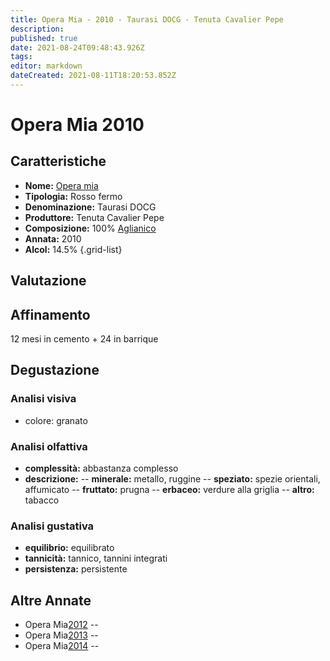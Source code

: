 ```yaml
---
title: Opera Mia - 2010 - Taurasi DOCG - Tenuta Cavalier Pepe
description: 
published: true
date: 2021-08-24T09:48:43.926Z
tags: 
editor: markdown
dateCreated: 2021-08-11T18:20:53.852Z
---
```


# Opera Mia 2010

## Caratteristiche
- **Nome:** [Opera mia](/vini/Italia/Campania/Cavalier-Pepe/Opera-mia/scheda-globale) 
- **Tipologia:** Rosso fermo
- **Denominazione:** Taurasi DOCG 
- **Produttore:** Tenuta Cavalier Pepe 
- **Composizione:** 100% [Aglianico](/vitigni/bacca-nera/aglianico)
- **Annata:** 2010
- **Alcol:** 14.5%
{.grid-list}

## Valutazione

<span class="valutazione"><span class="star-4"></span></span>

## Affinamento
12 mesi in cemento + 24 in barrique

## Degustazione

### Analisi visiva
- colore: granato

### Analisi olfattiva
- **complessità:** abbastanza complesso
- **descrizione:**
-- **minerale:** metallo, ruggine
-- **speziato:** spezie orientali, affumicato
-- **fruttato:** prugna 
-- **erbaceo:** verdure alla griglia
-- **altro:** tabacco

### Analisi gustativa
- **equilibrio:** equilibrato
- **tannicità:** tannico, tannini integrati
- **persistenza:** persistente

## Altre Annate
- Opera Mia[2012](/vini/Italia/Campania/Cavalier-Pepe/Opera-mia/2012) -- <span class="star-3"></span>
- Opera Mia[2013](/vini/Italia/Campania/Cavalier-Pepe/Opera-mia/2013) -- <span class="star-3"></span>
- Opera Mia[2014](/vini/Italia/Campania/Cavalier-Pepe/Opera-mia/2014) -- <span class="star-4"></span>

 
